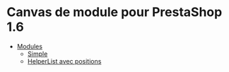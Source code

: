 # Canvas de module pour PrestaShop 1.6

* [Modules](https://github.com/PrestaEdit/PrestaShop-Canvas/tree/master/PrestaShop%201.6/Modules)
  * [Simple](https://github.com/PrestaEdit/PrestaShop-Canvas/tree/master/PrestaShop%201.6/Modules/simple)
  * [HelperList avec positions](https://github.com/PrestaEdit/PrestaShop-Canvas/tree/master/PrestaShop%201.6/Modules/helperlist_positions)